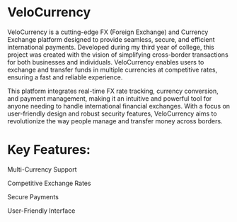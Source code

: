 # VeloCurrency

VeloCurrency is a cutting-edge FX (Foreign Exchange) and Currency Exchange platform designed to provide seamless, secure, and efficient international payments. Developed during my third year of college, this project was created with the vision of simplifying cross-border transactions for both businesses and individuals. VeloCurrency enables users to exchange and transfer funds in multiple currencies at competitive rates, ensuring a fast and reliable experience.

This platform integrates real-time FX rate tracking, currency conversion, and payment management, making it an intuitive and powerful tool for anyone needing to handle international financial exchanges. With a focus on user-friendly design and robust security features, VeloCurrency aims to revolutionize the way people manage and transfer money across borders.

# Key Features:
Multi-Currency Support

Competitive Exchange Rates

Secure Payments

User-Friendly Interface
